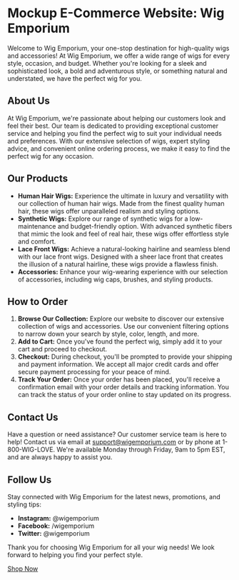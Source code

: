 # Mockup E-Commerce Website: Wig Emporium

Welcome to Wig Emporium, your one-stop destination for high-quality wigs and accessories! At Wig Emporium, we offer a wide range of wigs for every style, occasion, and budget. Whether you're looking for a sleek and sophisticated look, a bold and adventurous style, or something natural and understated, we have the perfect wig for you.

## About Us
At Wig Emporium, we're passionate about helping our customers look and feel their best. Our team is dedicated to providing exceptional customer service and helping you find the perfect wig to suit your individual needs and preferences. With our extensive selection of wigs, expert styling advice, and convenient online ordering process, we make it easy to find the perfect wig for any occasion.

## Our Products
- **Human Hair Wigs:** Experience the ultimate in luxury and versatility with our collection of human hair wigs. Made from the finest quality human hair, these wigs offer unparalleled realism and styling options.
- **Synthetic Wigs:** Explore our range of synthetic wigs for a low-maintenance and budget-friendly option. With advanced synthetic fibers that mimic the look and feel of real hair, these wigs offer effortless style and comfort.
- **Lace Front Wigs:** Achieve a natural-looking hairline and seamless blend with our lace front wigs. Designed with a sheer lace front that creates the illusion of a natural hairline, these wigs provide a flawless finish.
- **Accessories:** Enhance your wig-wearing experience with our selection of accessories, including wig caps, brushes, and styling products.

## How to Order
1. **Browse Our Collection:** Explore our website to discover our extensive collection of wigs and accessories. Use our convenient filtering options to narrow down your search by style, color, length, and more.
2. **Add to Cart:** Once you've found the perfect wig, simply add it to your cart and proceed to checkout.
3. **Checkout:** During checkout, you'll be prompted to provide your shipping and payment information. We accept all major credit cards and offer secure payment processing for your peace of mind.
4. **Track Your Order:** Once your order has been placed, you'll receive a confirmation email with your order details and tracking information. You can track the status of your order online to stay updated on its progress.

## Contact Us
Have a question or need assistance? Our customer service team is here to help! Contact us via email at support@wigemporium.com or by phone at 1-800-WIG-LOVE. We're available Monday through Friday, 9am to 5pm EST, and are always happy to assist you.

## Follow Us
Stay connected with Wig Emporium for the latest news, promotions, and styling tips:
- **Instagram:** @wigemporium
- **Facebook:** /wigemporium
- **Twitter:** @wigemporium

Thank you for choosing Wig Emporium for all your wig needs! We look forward to helping you find your perfect style.

[Shop Now](#)
